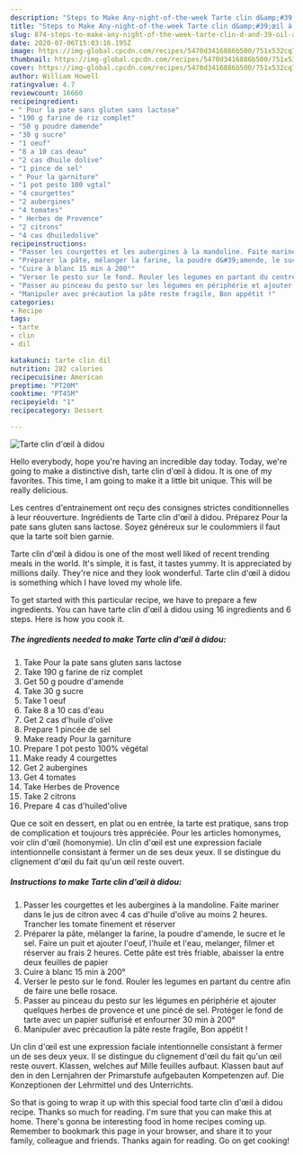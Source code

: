 ```yaml
---
description: "Steps to Make Any-night-of-the-week Tarte clin d&amp;#39;œil à didou"
title: "Steps to Make Any-night-of-the-week Tarte clin d&amp;#39;œil à didou"
slug: 874-steps-to-make-any-night-of-the-week-tarte-clin-d-and-39-oil-a-didou
date: 2020-07-06T15:03:16.195Z
image: https://img-global.cpcdn.com/recipes/5470d3416886b500/751x532cq70/tarte-clin-doeil-a-didou-photo-principale-de-la-recette.jpg
thumbnail: https://img-global.cpcdn.com/recipes/5470d3416886b500/751x532cq70/tarte-clin-doeil-a-didou-photo-principale-de-la-recette.jpg
cover: https://img-global.cpcdn.com/recipes/5470d3416886b500/751x532cq70/tarte-clin-doeil-a-didou-photo-principale-de-la-recette.jpg
author: William Howell
ratingvalue: 4.7
reviewcount: 16660
recipeingredient:
- " Pour la pate sans gluten sans lactose"
- "190 g farine de riz complet"
- "50 g poudre damende"
- "30 g sucre"
- "1 oeuf"
- "8 a 10 cas deau"
- "2 cas dhuile dolive"
- "1 pince de sel"
- " Pour la garniture"
- "1 pot pesto 100 vgtal"
- "4 courgettes"
- "2 aubergines"
- "4 tomates"
- " Herbes de Provence"
- "2 citrons"
- "4 cas dhuiledolive"
recipeinstructions:
- "Passer les courgettes et les aubergines à la mandoline. Faite mariner dans le jus de citron avec 4 cas d&#39;huile d&#39;olive au moins 2 heures. Trancher les tomate finement et réserver"
- "Préparer la pâte, mélanger la farine, la poudre d&#39;amende, le sucre et le sel. Faire un puit et ajouter l&#39;oeuf, l&#39;huile et l&#39;eau, melanger, filmer et réserver au frais 2 heures. Cette pâte est très friable, abaisser la entre deux feuilles de papier"
- "Cuire à blanc 15 min à 200°"
- "Verser le pesto sur le fond. Rouler les legumes en partant du centre afin de faire une belle rosace."
- "Passer au pinceau du pesto sur les légumes en périphérie et ajouter quelques herbes de provence et une pincé de sel. Protéger le fond de tarte avec un papier sulfurisé et enfourner 30 min à 200°"
- "Manipuler avec précaution la pâte reste fragile, Bon appétit !"
categories:
- Recipe
tags:
- tarte
- clin
- dil

katakunci: tarte clin dil 
nutrition: 282 calories
recipecuisine: American
preptime: "PT20M"
cooktime: "PT45M"
recipeyield: "1"
recipecategory: Dessert

---
```



![Tarte clin d&#39;œil à didou](https://img-global.cpcdn.com/recipes/5470d3416886b500/751x532cq70/tarte-clin-doeil-a-didou-photo-principale-de-la-recette.jpg)

Hello everybody, hope you're having an incredible day today. Today, we're going to make a distinctive dish, tarte clin d&#39;œil à didou. It is one of my favorites. This time, I am going to make it a little bit unique. This will be really delicious.

Les centres d&#39;entrainement ont reçu des consignes strictes conditionnelles à leur réouverture. Ingrédients de Tarte clin d&#39;œil à didou. Préparez Pour la pate sans gluten sans lactose. Soyez généreux sur le coulommiers il faut que la tarte soit bien garnie.

Tarte clin d&#39;œil à didou is one of the most well liked of recent trending meals in the world. It's simple, it is fast, it tastes yummy. It is appreciated by millions daily. They're nice and they look wonderful. Tarte clin d&#39;œil à didou is something which I have loved my whole life.


To get started with this particular recipe, we have to prepare a few ingredients. You can have tarte clin d&#39;œil à didou using 16 ingredients and 6 steps. Here is how you cook it.

<!--inarticleads1-->

##### The ingredients needed to make Tarte clin d&#39;œil à didou:

1. Take  Pour la pate sans gluten sans lactose
1. Take 190 g farine de riz complet
1. Get 50 g poudre d&#39;amende
1. Take 30 g sucre
1. Take 1 oeuf
1. Take 8 a 10 cas d&#39;eau
1. Get 2 cas d&#39;huile d&#39;olive
1. Prepare 1 pincée de sel
1. Make ready  Pour la garniture
1. Prepare 1 pot pesto 100% végétal
1. Make ready 4 courgettes
1. Get 2 aubergines
1. Get 4 tomates
1. Take  Herbes de Provence
1. Take 2 citrons
1. Prepare 4 cas d&#39;huiled&#39;olive


Que ce soit en dessert, en plat ou en entrée, la tarte est pratique, sans trop de complication et toujours très appréciée. Pour les articles homonymes, voir clin d&#39;œil (homonymie). Un clin d&#39;œil est une expression faciale intentionnelle consistant à fermer un de ses deux yeux. Il se distingue du clignement d&#39;œil du fait qu&#39;un œil reste ouvert. 

<!--inarticleads2-->

##### Instructions to make Tarte clin d&#39;œil à didou:

1. Passer les courgettes et les aubergines à la mandoline. Faite mariner dans le jus de citron avec 4 cas d&#39;huile d&#39;olive au moins 2 heures. Trancher les tomate finement et réserver
1. Préparer la pâte, mélanger la farine, la poudre d&#39;amende, le sucre et le sel. Faire un puit et ajouter l&#39;oeuf, l&#39;huile et l&#39;eau, melanger, filmer et réserver au frais 2 heures. Cette pâte est très friable, abaisser la entre deux feuilles de papier
1. Cuire à blanc 15 min à 200°
1. Verser le pesto sur le fond. Rouler les legumes en partant du centre afin de faire une belle rosace.
1. Passer au pinceau du pesto sur les légumes en périphérie et ajouter quelques herbes de provence et une pincé de sel. Protéger le fond de tarte avec un papier sulfurisé et enfourner 30 min à 200°
1. Manipuler avec précaution la pâte reste fragile, Bon appétit !


Un clin d&#39;œil est une expression faciale intentionnelle consistant à fermer un de ses deux yeux. Il se distingue du clignement d&#39;œil du fait qu&#39;un œil reste ouvert. Klassen, welches auf Mille feuilles aufbaut. Klassen baut auf den in den Lernjahren der Primarstufe aufgebauten Kompetenzen auf. Die Konzeptionen der Lehrmittel und des Unterrichts. 

So that is going to wrap it up with this special food tarte clin d&#39;œil à didou recipe. Thanks so much for reading. I'm sure that you can make this at home. There's gonna be interesting food in home recipes coming up. Remember to bookmark this page in your browser, and share it to your family, colleague and friends. Thanks again for reading. Go on get cooking!

